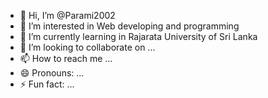 - 👋 Hi, I’m @Parami2002
- 👀 I’m interested in Web developing and programming
- 🌱 I’m currently learning in Rajarata University of Sri Lanka
- 💞️ I’m looking to collaborate on ...
- 📫 How to reach me ...
- 😄 Pronouns: ...
- ⚡ Fun fact: ...

<!---
Parami2002/Parami2002 is a ✨ special ✨ repository because its `README.md` (this file) appears on your GitHub profile.
You can click the Preview link to take a look at your changes.
--->
